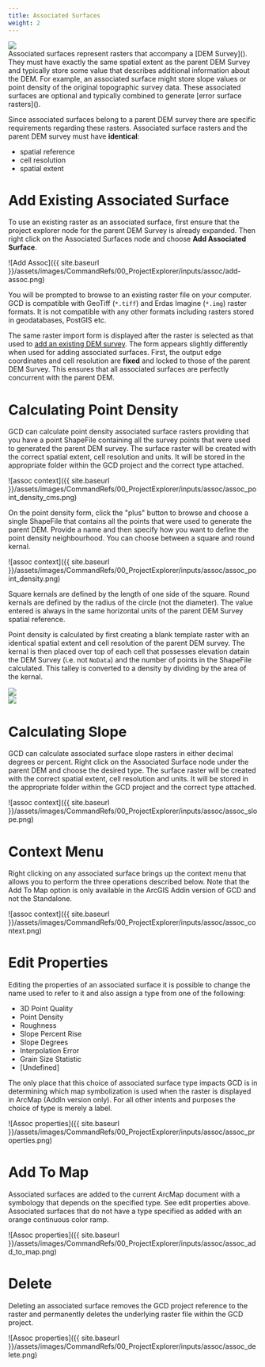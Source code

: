 ```yaml
---
title: Associated Surfaces
weight: 2
---
```


<div class="float-right">
<img src="{{ site.baseurl }}/assets/images/datasets/feshie_200h.png">
</div>
Associated surfaces represent rasters that accompany a [DEM Survey](). They must have exactly the same spatial extent as the parent DEM Survey and typically store some value that describes additional information about the DEM. For example, an associated surface might store slope values or point density of the original topographic survey data. These associated surfaces are optional and typically combined to generate [error surface rasters]().

Since associated surfaces belong to a parent DEM survey there are  specific requirements regarding these rasters. Associated surface rasters and the parent DEM survey must have **identical**:

* spatial reference
* cell resolution
* spatial extent

# Add Existing Associated Surface

To use an existing raster as an associated surface, first ensure that the project explorer node for the parent DEM Survey is already expanded. Then right click on the Associated Surfaces node and choose **Add Associated Surface**.

![Add Assoc]({{ site.baseurl }}/assets/images/CommandRefs/00_ProjectExplorer/inputs/assoc/add-assoc.png)

You will be prompted to browse to an existing raster file on your computer. GCD is compatible with GeoTiff (`*.tiff`) and Erdas Imagine (`*.img`) raster formats. It is not compatible with any other formats including rasters stored in geodatabases, PostGIS etc. 

The same raster import form is displayed after the raster is selected as that used to [add an existing DEM survey](/Help/gcd-project-explorer/Inputs/dem-surveys.html#add-existing-dem-survey). The form appears slightly differently when used for adding associated surfaces. First, the output edge coordinates and cell resolution are **fixed** and locked to those of the parent DEM Survey. This ensures that all associated surfaces are perfectly concurrent with the parent DEM.

# Calculating Point Density

GCD can calculate point density associated surface rasters providing that you have a point ShapeFile containing all the survey points that were used to generated the parent DEM survey. The surface raster will be created with the correct spatial extent, cell resolution and units. It will be stored in the appropriate folder within the GCD project and the correct type attached.

![assoc context]({{ site.baseurl }}/assets/images/CommandRefs/00_ProjectExplorer/inputs/assoc/assoc_point_density_cms.png)

On the point density form, click the "plus" button to browse and choose a single ShapeFile that contains all the points that were used to generate the parent DEM. Provide a name and then specify how you want to define the point density neighbourhood. You can choose between a square and round kernal.

![assoc context]({{ site.baseurl }}/assets/images/CommandRefs/00_ProjectExplorer/inputs/assoc/assoc_point_density.png)

Square kernals are defined by the length of one side of the square. Round kernals are defined by the radius of the circle (not the diameter). The value entered is always in the same horizontal units of the parent DEM Survey spatial reference.

Point density is calculated by first creating a blank template raster with an identical spatial extent and cell resolution of the parent DEM survey. The kernal is then placed over top of each cell that possesses elevation datain the DEM Survey (i.e. not `NoData`) and the number of points in the ShapeFile calculated. This talley is converted to a density by dividing by the area of the kernal.

<div class="row">
    <div class="columns medium-6 small-12">
        <img src="{{ site.baseurl }}/assets/images/CommandRefs/00_ProjectExplorer/inputs/assoc/point_density_round_kernal.png" />
    </div>
    <div class="columns medium-6 small-12">
        <img src="{{ site.baseurl }}/assets/images/CommandRefs/00_ProjectExplorer/inputs/assoc/point_density_square_kernal.png" />
    </div>
</div>

# Calculating Slope

GCD can calculate associated surface slope rasters in either decimal degrees or percent. Right click on the Associated Surface node under the parent DEM and choose the desired type. The surface raster will be created with the correct spatial extent, cell resolution and units. It will be stored in the appropriate folder within the GCD project and the correct type attached.

![assoc context]({{ site.baseurl }}/assets/images/CommandRefs/00_ProjectExplorer/inputs/assoc/assoc_slope.png)

# Context Menu

Right clicking on any associated surface brings up the context menu that allows you to perform the three operations described below. Note that the Add To Map option is only available in the ArcGIS Addin version of GCD and not the Standalone.

![assoc context]({{ site.baseurl }}/assets/images/CommandRefs/00_ProjectExplorer/inputs/assoc/assoc_context.png)

# Edit Properties

Editing the properties of an associated surface it is possible to change the name used to refer to it and also assign a type from one of the following:

- 3D Point Quality
- Point Density
- Roughness
- Slope Percent Rise
- Slope Degrees
- Interpolation Error
- Grain Size Statistic
- [Undefined]

The only place that this choice of associated surface type impacts GCD is in determining which map symbolization is used when the raster is displayed in ArcMap (AddIn version only). For all other intents and purposes the choice of type is merely a label.

![Assoc properties]({{ site.baseurl }}/assets/images/CommandRefs/00_ProjectExplorer/inputs/assoc/assoc_properties.png)

# Add To Map

Associated surfaces are added to the current ArcMap document with a symbology that depends on the specified type. See edit properties above. Associated surfaces that do not have a type specified as added with an orange continuous color ramp.

![Assoc properties]({{ site.baseurl }}/assets/images/CommandRefs/00_ProjectExplorer/inputs/assoc/assoc_add_to_map.png)

# Delete

Deleting an associated surface removes the GCD project reference to the raster and permanently deletes the underlying raster file within the GCD project.

![Assoc properties]({{ site.baseurl }}/assets/images/CommandRefs/00_ProjectExplorer/inputs/assoc/assoc_delete.png)